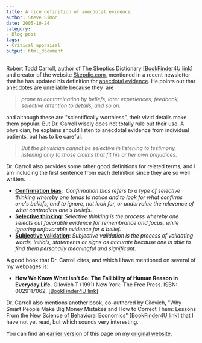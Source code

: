 ```yaml
---
title: A nice definition of anecdotal evidence
author: Steve Simon
date: 2005-10-24
category:
- Blog post
tags:
- Critical appraisal
output: html_document
---
```

Robert Todd Carroll, author of The Skeptics Dictionary [\[BookFinder4U
link\]](http://www.bookfinder4u.com/detail/0471272426.html) and creator
of the website [Skepdic.com](http://www.skepdic.com), mentioned in a
recent newsletter that he has updated his definition for [anecdotal
evidence](http://www.skepdic.com/testimon.html). He points out that
anecdotes are unreliable because they  are

> *prone to contamination by beliefs, later experiences, feedback,
> selective attention to details, and so on.*

and although these are \"scientifically worthless\", their vivid details
make them popular. But Dr. Carroll wisely does not totally rule out
their use. A physician, he explains should listen to anecdotal evidence
from individual patients, but has to be careful.

> *But the physician cannot be selective in listening to testimony,
> listening only to those claims that fit his or her own prejudices.*

Dr. Carroll also provides some other good definitions for related terms,
and I am including the first sentence from each definition since they
are so well written.

-   **[Confirmation bias](http://www.skepdic.com/confirmbias.html)**: 
    *Confirmation bias refers to a type of selective thinking whereby
    one tends to notice and to look for what confirms one\'s beliefs,
    and to ignore, not look for, or undervalue the relevance of what
    contradicts one\'s beliefs.*
-   **[Selective thinking](http://www.skepdic.com/selectiv.html)**:
    *Selective thinking is the process whereby one selects out favorable
    evidence for remembrance and focus, while ignoring unfavorable
    evidence for a belief.*
-   **[Subjective
    validation](http://www.skepdic.com/subjectivevalidation.html)**:
    *Subjective validation is the process of validating words, initials,
    statements or signs as accurate because one is able to find them
    personally meaningful and significant.*

A good book that Dr. Carroll cites, and which I have mentioned on
several of my webpages is:

-   **How We Know What Isn\'t So: The Fallibility of Human Reason in
    Everyday Life.** Gilovich T (1991) New York: The Free Press. ISBN:
    0029117062. [\[BookFinder4U
    link\]](http://www.bookfinder4u.com/detail/0029117062.html)

Dr. Carroll also mentions another book, co-authored by Gilovich, \"Why
Smart People Make Big Money Mistakes and How to Correct Them: Lessons
From the New Science of Behavioral Economics\" [\[BookFinder4U
link\]](http://www.bookfinder4u.com/detail/0684859386.html) that I have
not yet read, but which sounds very interesting.


You can find an [earlier version](http://www.pmean.com/05/AnecdotalEvidence.html) of this page on my [original website](http://www.pmean.com/original_site.html).
